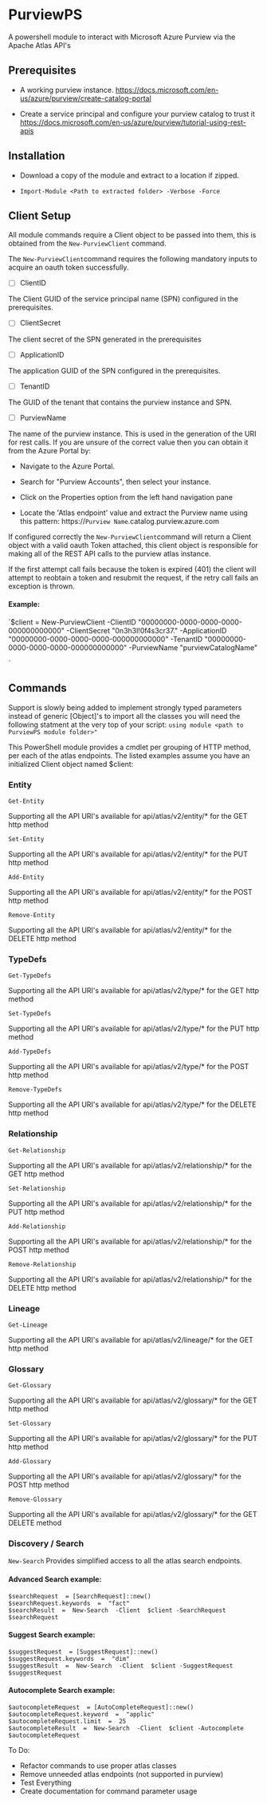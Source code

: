   

# PurviewPS

A powershell module to interact with Microsoft Azure Purview via the Apache Atlas API's

  

## Prerequisites

  

- A working purview instance. https://docs.microsoft.com/en-us/azure/purview/create-catalog-portal

- Create a service principal and configure your purview catalog to trust it https://docs.microsoft.com/en-us/azure/purview/tutorial-using-rest-apis

## Installation

- Download a copy of the module and extract to a location if zipped.

-  `Import-Module <Path to extracted folder> -Verbose -Force `

  

## Client Setup

All module commands require a Client object to be passed into them, this is obtained from the `New-PurviewClient` command.

  

The `New-PurviewClient`command requires the following mandatory inputs to acquire an oauth token successfully.

  

- [ ] ClientID

The Client GUID of the service principal name (SPN) configured in the prerequisites.

- [ ] ClientSecret

The client secret of the SPN generated in the prerequisites

- [ ] ApplicationID

The application GUID of the SPN configured in the prerequisites.

- [ ] TenantID

The GUID of the tenant that contains the purview instance and SPN.

- [ ] PurviewName

The name of the purview instance. This is used in the generation of the URI for rest calls. If you are unsure of the correct value then you can obtain it from the Azure Portal by:

- Navigate to the Azure Portal.

- Search for "Purview Accounts", then select your instance.

- Click on the Properties option from the left hand navigation pane

- Locate the 'Atlas endpoint' value and extract the Purview name using this pattern: https://`Purview Name`.catalog.purview.azure.com

  

If configured correctly the `New-PurviewClient`command will return a Client object with a valid oauth Token attached, this client object is responsible for making all of the REST API calls to the purview atlas instance.

  

If the first attempt call fails because the token is expired (401) the client will attempt to reobtain a token and resubmit the request, if the retry call fails an exception is thrown.

  

#### Example:

`$client = New-PurviewClient -ClientID "00000000-0000-0000-0000-000000000000" -ClientSecret "0n3h3l!0f4s3cr37." -ApplicationID "00000000-0000-0000-0000-000000000000" -TenantID "00000000-0000-0000-0000-000000000000" -PurviewName "purviewCatalogName"

`

  

## Commands

Support is slowly being added to implement strongly typed parameters instead of generic [Object]'s to import all the classes you will need the following statment at the very top of your script:
`using module <path to PurviewPS module folder>"`

This PowerShell module provides a cmdlet per grouping of HTTP method, per each of the atlas endpoints. The listed examples assume you have an initialized Client object named $client:

### Entity

`Get-Entity`

Supporting all the API URI's available for api/atlas/v2/entity/* for the GET http method

  

`Set-Entity`

Supporting all the API URI's available for api/atlas/v2/entity/* for the PUT http method

  

`Add-Entity`

Supporting all the API URI's available for api/atlas/v2/entity/* for the POST http method

  

`Remove-Entity`

Supporting all the API URI's available for api/atlas/v2/entity/* for the DELETE http method

  
  

### TypeDefs

`Get-TypeDefs`

Supporting all the API URI's available for api/atlas/v2/type/* for the GET http method

  

`Set-TypeDefs`

Supporting all the API URI's available for api/atlas/v2/type/* for the PUT http method

  

`Add-TypeDefs`

Supporting all the API URI's available for api/atlas/v2/type/* for the POST http method

  

`Remove-TypeDefs`

Supporting all the API URI's available for api/atlas/v2/type/* for the DELETE http method

  
  

### Relationship

`Get-Relationship`

Supporting all the API URI's available for api/atlas/v2/relationship/* for the GET http method

  

`Set-Relationship`

Supporting all the API URI's available for api/atlas/v2/relationship/* for the PUT http method

  

`Add-Relationship`

Supporting all the API URI's available for api/atlas/v2/relationship/* for the POST http method

  

`Remove-Relationship`

Supporting all the API URI's available for api/atlas/v2/relationship/* for the DELETE http method

  
  

### Lineage

`Get-Lineage`

Supporting all the API URI's available for api/atlas/v2/lineage/* for the GET http method

  

### Glossary

`Get-Glossary`

Supporting all the API URI's available for api/atlas/v2/glossary/* for the GET http method

  

`Set-Glossary`

Supporting all the API URI's available for api/atlas/v2/glossary/* for the PUT http method

  

`Add-Glossary`

Supporting all the API URI's available for api/atlas/v2/glossary/* for the POST http method

  

`Remove-Glossary`

Supporting all the API URI's available for api/atlas/v2/glossary/* for the GET DELETE method

  

### Discovery / Search
`New-Search` 
Provides simplified access to all the atlas search endpoints.
 #### Advanced Search example:
`$searchRequest  = [SearchRequest]::new() `  
`$searchRequest.keywords  =  "fact"`  
`$searchResult  =  New-Search  -Client  $client -SearchRequest $searchRequest`  

  

#### Suggest Search example:
`$suggestRequest  = [SuggestRequest]::new()`  
`$suggestRequest.keywords  =  "dim"`  
`$suggestResult  =  New-Search  -Client  $client -SuggestRequest $suggestRequest`  

#### Autocomplete Search example:
`$autocompleteRequest  = [AutoCompleteRequest]::new()`  
`$autocompleteRequest.keyword  =  "applic"`  
`$autocompleteRequest.limit  =  25`  
`$autocompleteResult  =  New-Search  -Client  $client -Autocomplete $autocompleteRequest`  
  

To Do:


- Refactor commands to use proper atlas classes
- Remove unneeded atlas endpoints (not supported in purview)
- Test Everything
- Create documentation for command parameter usage
